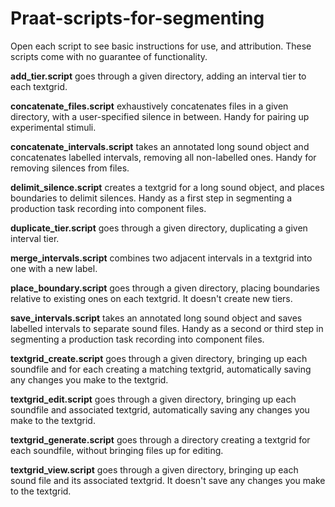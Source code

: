 # Praat-scripts-for-segmenting
Open each script to see basic instructions for use, and attribution. These scripts come with no guarantee of functionality.

**add_tier.script** goes through a given directory, adding an interval tier to each textgrid.

**concatenate_files.script** exhaustively concatenates files in a given directory, with a user-specified silence in between. Handy for pairing up experimental stimuli. 

**concatenate_intervals.script** takes an annotated long sound object and concatenates labelled intervals, removing all non-labelled ones. Handy for removing silences from files. 

**delimit_silence.script** creates a textgrid for a long sound object, and places boundaries to delimit silences. Handy as a first step in segmenting a production task recording into component files.

**duplicate_tier.script** goes through a given directory, duplicating a given interval tier. 

**merge_intervals.script** combines two adjacent intervals in a textgrid into one with a new label.

**place_boundary.script** goes through a given directory, placing boundaries relative to existing ones on each textgrid. It doesn't create new tiers.

**save_intervals.script** takes an annotated long sound object and saves labelled intervals to separate sound files. Handy as a second or third step in segmenting a production task recording into component files.
 
**textgrid_create.script** goes through a given directory, bringing up each soundfile and for each creating a matching textgrid, automatically saving any changes you make to the textgrid. 

**textgrid_edit.script** goes through a given directory, bringing up each soundfile and associated textgrid, automatically saving any changes you make to the textgrid.

**textgrid_generate.script** goes through a directory creating a textgrid for each soundfile, without bringing files up for editing. 

**textgrid_view.script** goes through a given directory, bringing up each sound file and its associated textgrid. It doesn't save any changes you make to the textgrid. 
